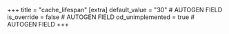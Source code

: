 +++
title = "cache_lifespan"
[extra]
default_value = "30" # AUTOGEN FIELD
is_override = false # AUTOGEN FIELD
od_unimplemented = true # AUTOGEN FIELD
+++